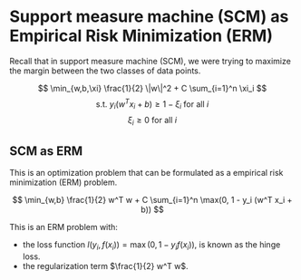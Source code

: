 # Support measure machine (SCM) as Empirical Risk Minimization (ERM)

Recall that in support measure machine (SCM), we were trying to maximize the margin between the two classes of data points.

$$ \min_{w,b,\xi} \frac{1}{2} \|w\|^2 + C \sum_{i=1}^n \xi_i $$
$$ \text{s.t. } y_i (w^T x_i + b) \geq 1 - \xi_i \text{ for all } i $$
$$ \xi_i \geq 0 \text{ for all } i $$

## SCM as ERM
This is an optimization problem that can be formulated as a empirical risk minimization (ERM) problem.

$$ \min_{w,b} \frac{1}{2} w^T w + C \sum_{i=1}^n \max(0, 1 - y_i (w^T x_i + b)) $$

This is an ERM problem with:
- the loss function $l(y_i, f(x_i)) = \max(0, 1 - y_i f(x_i))$, is known as the hinge loss.
- the regularization term $\frac{1}{2} w^T w$.

